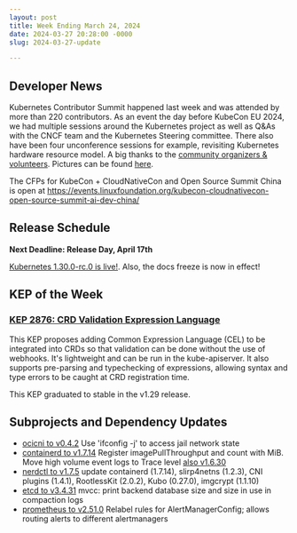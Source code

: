 ```yaml
---
layout: post
title: Week Ending March 24, 2024
date: 2024-03-27 20:28:00 -0000
slug: 2024-03-27-update

---
```


## Developer News

Kubernetes Contributor Summit happened last week and was attended by more than 220 contributors. As an event the day before KubeCon EU 2024, we had multiple sessions around the Kubernetes project as well as Q&As with the CNCF team and the Kubernetes Steering committee. There also have been four unconference sessions for example, revisiting Kubernetes hardware resource model. A big thanks to the [community organizers & volunteers](https://github.com/kubernetes/community/issues/7611). Pictures can be found [here](https://www.flickr.com/photos/143247548@N03/albums/72177720315666206/).

The CFPs for KubeCon + CloudNativeCon and Open Source Summit China is open at https://events.linuxfoundation.org/kubecon-cloudnativecon-open-source-summit-ai-dev-china/

## Release Schedule

**Next Deadline: Release Day, April 17th**

[Kubernetes 1.30.0-rc.0 is live!](https://groups.google.com/a/kubernetes.io/g/dev/c/cke4ys0RnHM/m/N0p7hae_AwAJ). Also, the docs freeze is now in effect!

## KEP of the Week

### [KEP 2876: CRD Validation Expression Language](https://github.com/kubernetes/enhancements/tree/master/keps/sig-api-machinery/2876-crd-validation-expression-language)

This KEP proposes adding Common Expression Language (CEL) to be integrated into CRDs so that validation can be done without the use of webhooks. It's lightweight and can be run in the kube-apiserver. It also supports pre-parsing and typechecking of expressions, allowing syntax and type errors to be caught at CRD registration time.

This KEP graduated to stable in the v1.29 release.

## Subprojects and Dependency Updates

* [ocicni to v0.4.2](https://github.com/cri-o/ocicni/releases/tag/v0.4.2) Use 'ifconfig -j' to access jail network state
* [containerd to v1.7.14](https://github.com/containerd/containerd/releases/tag/v1.7.14) Register imagePullThroughput and count with MiB. Move high volume event logs to Trace level [also v1.6.30](https://github.com/containerd/containerd/releases/tag/v1.6.30)
* [nerdctl to v1.7.5](https://github.com/containerd/nerdctl/releases/tag/v1.7.5) update containerd (1.7.14), slirp4netns (1.2.3), CNI plugins (1.4.1), RootlessKit (2.0.2), Kubo (0.27.0), imgcrypt (1.1.10)
* [etcd to v3.4.31](https://github.com/etcd-io/etcd/releases/tag/v3.4.31) mvcc: print backend database size and size in use in compaction logs
* [prometheus to v2.51.0](https://github.com/prometheus/prometheus/releases/tag/v2.51.0)  Relabel rules for AlertManagerConfig; allows routing alerts to different alertmanagers
